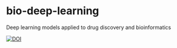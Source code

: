 # bio-deep-learning
Deep learning models applied to drug discovery and bioinformatics

[![DOI](https://zenodo.org/badge/825474800.svg)](https://zenodo.org/doi/10.5281/zenodo.12682924)
